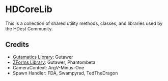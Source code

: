 # HDCoreLib

This is a collection of shared utility methods, classes, and libraries used by the HDest Community.

## Credits

- [Gutamatics Library](./zscript/libs/HDGutamatics/LICENSE.md): Gutawer
- [ZForms Library](./zscript/libs/HDZForms/LICENSE.md): Gutawer, Phantombeta
- CameraContext: ArgV-Minus-One
- Spawn Handler: FDA, Swampyrad, TedTheDragon
